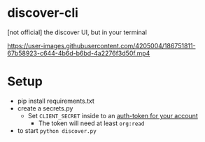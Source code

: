 # discover-cli
[not official] the discover UI, but in your terminal


https://user-images.githubusercontent.com/4205004/186751811-67b58923-c644-4b6d-b6bd-4a2276f3d50f.mp4



# Setup

- pip install requirements.txt
- create a secrets.py
  - Set `CLIENT_SECRET` inside to an [auth-token for your account](https://sentry.io/settings/account/api/auth-tokens/)
	- The token will need at least `org:read`
- to start `python discover.py`

